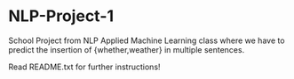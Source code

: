 # NLP-Project-1

School Project from NLP Applied Machine Learning class where we have to predict the insertion of {whether,weather} in multiple sentences.

Read README.txt for further instructions!